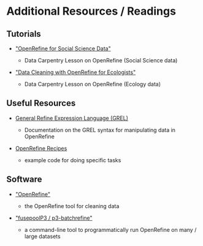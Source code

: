 # Additional Resources / Readings

## Tutorials

* ["OpenRefine for Social Science Data"](https://datacarpentry.org/openrefine-socialsci/)
  - Data Carpentry Lesson on OpenRefine (Social Science data)

* ["Data Cleaning with OpenRefine for Ecologists"](https://datacarpentry.org/OpenRefine-ecology-lesson/)
  - Data Carpentry Lesson on OpenRefine (Ecology data)

## Useful Resources

* [General Refine Expression Language (GREL)](https://github.com/OpenRefine/OpenRefine/wiki/General-Refine-Expression-Language)
  - Documentation on the GREL syntax for manipulating data in OpenRefine
  
* [OpenRefine Recipes](https://github.com/OpenRefine/OpenRefine/wiki/Recipes)
  - example code for doing specific tasks
  
## Software

* ["OpenRefine"](https://openrefine.org/)
  - the OpenRefine tool for cleaning data
  
* ["fusepoolP3
/
p3-batchrefine"](https://github.com/fusepoolP3/p3-batchrefine)
  - a command-line tool to programmatically run OpenRefine on many / large datasets